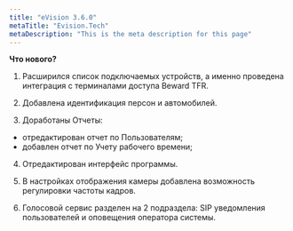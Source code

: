 ```yaml
---
title: "eVision 3.6.0"
metaTitle: "Evision.Tech"
metaDescription: "This is the meta description for this page"
---
```


**Что нового?**  

1. Расширился список подключаемых устройств, а именно проведена интеграция с терминалами доступа Beward TFR.  
   
2. Добавлена идентификация персон и автомобилей.  

3. Доработаны Отчеты:  
- отредактирован отчет по Пользователям;  
- добавлен отчет по Учету рабочего времени;  

4. Отредактирован интерфейс программы.  

5. В настройках отображения камеры добавлена возможность регулировки частоты кадров.  

6. Голосовой сервис разделен на 2 подраздела: SIP уведомления пользователей и оповещения оператора системы.  